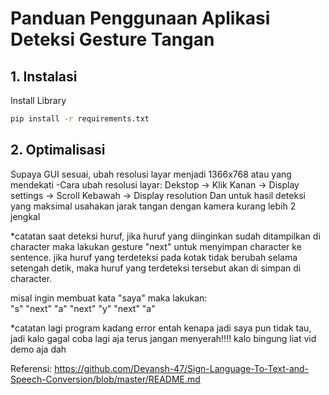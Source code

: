 # Panduan Penggunaan Aplikasi Deteksi Gesture Tangan

## 1. Instalasi

Install Library

```bash
pip install -r requirements.txt
```


## 2. Optimalisasi
Supaya GUI sesuai, ubah resolusi layar menjadi 1366x768 atau yang mendekati
-Cara ubah resolusi layar: Dekstop -> Klik Kanan -> Display settings -> Scroll Kebawah -> Display resolution
Dan untuk hasil deteksi yang maksimal usahakan jarak tangan dengan kamera kurang lebih 2 jengkal

*catatan
saat deteksi huruf, jika huruf yang diinginkan sudah ditampilkan di character 
maka lakukan gesture "next" untuk menyimpan character ke sentence. 
jika huruf yang terdeteksi pada kotak tidak berubah selama setengah detik,
maka huruf yang terdeteksi tersebut akan di simpan di character.

misal ingin membuat kata "saya" maka lakukan:    
"s" "next" "a" "next" "y" "next" "a"

*catatan lagi
program kadang error entah kenapa jadi saya pun tidak tau, jadi kalo gagal coba lagi aja terus jangan menyerah!!!!
kalo bingung liat vid demo aja dah



Referensi:
https://github.com/Devansh-47/Sign-Language-To-Text-and-Speech-Conversion/blob/master/README.md
